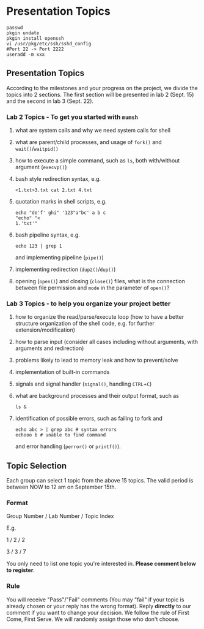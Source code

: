 # Presentation Topics



```
passwd
pkgin undate
pkgin install openssh
vi /usr/pkg/etc/ssh/sshd_config
#Port 22 -> Port 2222
useradd -m xxx
```



## Presentation Topics

According to the milestones and your progress on the project, we divide the topics into 2 sections. The first section will be presented in lab 2 (Sept. 15) and the second in lab 3 (Sept. 22).

### Lab 2 Topics - To get you started with `mumsh`

1. what are system calls and why we need system calls for shell

2. what are parent/child processes, and usage of `fork()` and `wait()`/`waitpid()`

3. how to execute a simple command, such as `ls`, both with/without argument (`execvp()`)

4. bash style redirection syntax, e.g.

   ```
   <1.txt>3.txt cat 2.txt 4.txt
   ```

5. quotation marks in shell scripts, e.g.

   ```
   echo "de'f' ghi" '123"a"bc' a b c
   "echo" "<
   1.'txt'"
   ```

6. bash pipeline syntax, e.g.

   ```
   echo 123 | grep 1
   ```

   and implementing pipeline (`pipe()`)

7. implementing redirection (`dup2()`/`dup()`)

8. opening (`open()`) and closing (`close()`) files, what is the connection between file permission and `mode` in the parameter of `open()`?

### Lab 3 Topics - to help you organize your project better

1. how to organize the read/parse/execute loop (how to have a better structure organization of the shell code, e.g. for further extension/modification)

2. how to parse input (consider all cases including without arguments, with arguments and redirection)

3. problems likely to lead to memory leak and how to prevent/solve

4. implementation of built-in commands

5. signals and signal handler (`signal()`, handling `CTRL`+`C`)

6. what are background processes and their output format, such as

   ```
   ls &
   ```

7. identification of possible errors, such as failing to fork and

   ```
   echo abc > | grep abc # syntax errors
   echooo b # unable to find command
   ```

   and error handling (`perror()` or `printf()`).

## Topic Selection

Each group can select 1 topic from the above 15 topics. The valid period is between NOW to 12 am on September 15th.

### Format

Group Number / Lab Number / Topic Index

E.g.

1 / 2 / 2

3 / 3 / 7

You only need to list one topic you're interested in. **Please comment below to register**.

### Rule

You will receive "Pass"/"Fail" comments (You may "fail" if your topic is already chosen or your reply has the wrong format). Reply **directly** to our comment if you want to change your decision. We follow the rule of First Come, First Serve. We will randomly assign those who don't choose.